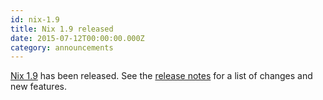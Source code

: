 ```yaml
---
id: nix-1.9
title: Nix 1.9 released
date: 2015-07-12T00:00:00.000Z
category: announcements
---
```


[Nix 1.9](https://hydra.nixos.org/release/nix/nix-1.9) has been released. See the [release notes](/manual/nix/stable/release-notes/rl-1.9.html) for a list of changes and new features.
